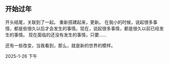 ## 开始过年
开头结尾，关联到了一起。
重新搭建起来，更新。
在我小的时候，说起很多事情，都是些很久以后才会发生的事情。现在，说起很多事情，都是很久以前已经发生的事情。
现在面临的还没有发生的事情，只要……

还有一些改变，当我看到，那么，就是新的世界的模样。

2025-1-26 下午
